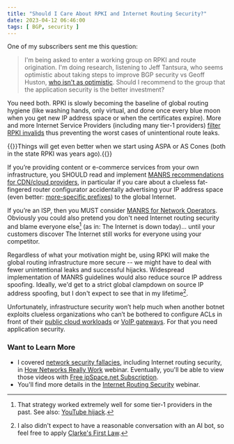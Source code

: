 ```yaml
---
title: "Should I Care About RPKI and Internet Routing Security?"
date: 2023-04-12 06:46:00
tags: [ BGP, security ]
---
```

One of my subscribers sent me this question:

> I'm being asked to enter a working group on RPKI and route origination. I'm doing research, listening to Jeff Tantsura, who seems optimistic about taking steps to improve BGP security vs Geoff Huston, [who isn't as optimistic](https://www.potaroo.net/ispcol/2022-12/securedrouting.html). Should I recommend to the group that the application security is the better investment?

You need both. RPKI is slowly becoming the baseline of global routing hygiene (like washing hands, only virtual, and done once every blue moon when you get new IP address space or when the certificates expire). More and more Internet Service Providers (including many tier-1 providers) [filter RPKI invalids](https://www.manrs.org/netops/participants/) thus preventing the worst cases of unintentional route leaks.
<!--more-->
{{<note info>}}Things will get even better when we start using ASPA or AS Cones (both in the state RPKI was years ago).{{</note>}}

If you’re providing content or e-commerce services from your own infrastructure, you SHOULD read and implement [MANRS recommendations for CDN/cloud providers](https://www.manrs.org/cdn-cloud-providers/), in particular if you care about a clueless fat-fingered router configurator accidentally advertising your IP address space (even better: [more-specific prefixes](https://blog.ipspace.net/2019/07/rant-some-internet-service-providers.html)) to the global Internet.

If you’re an ISP, then you MUST consider [MANRS for Network Operators](https://www.manrs.org/netops/). Obviously you could also pretend you don't need Internet routing security and blame everyone else[^T1] (as in: The Internet is down today)... until your customers discover The Internet still works for everyone using your competitor.

[^T1]: That strategy worked extremely well for some tier-1 providers in the past. See also: [YouTube hijack](https://www.ripe.net/publications/news/industry-developments/youtube-hijacking-a-ripe-ncc-ris-case-study).

Regardless of what your motivation might be, using RPKI will make the global routing infrastructure more secure -- we might have to deal with fewer unintentional leaks and successful hijacks. Widespread implementation of MANRS guidelines would also reduce source IP address spoofing. Ideally, we'd get to a strict global clampdown on source IP address spoofing, but I don't expect to see that in my lifetime[^LT].

[^LT]: I also didn't expect to have a reasonable conversation with an AI bot, so feel free to apply [Clarke's First Law](https://en.wikipedia.org/wiki/Clarke%27s_three_laws).

Unfortunately, infrastructure security won’t help much when another botnet exploits clueless organizations who can’t be bothered to configure ACLs in front of their [public cloud workloads](https://blog.cloudflare.com/memcrashed-major-amplification-attacks-from-port-11211/) or [VoIP gateways](https://blog.cloudflare.com/cve-2022-26143/). For that you need application security.

### Want to Learn More

* I covered [network security fallacies](https://my.ipspace.net/bin/list?id=Net101#NETSEC), including Internet routing security, in [How Networks Really Work](https://www.ipspace.net/How_Networks_Really_Work) webinar. Eventually, you'll be able to view those videos with [Free ipSpace.net Subscription](https://www.ipspace.net/Subscription/Free).
* You'll find more details in the [Internet Routing Security](https://www.ipspace.net/Internet_Routing_Security) webinar.

